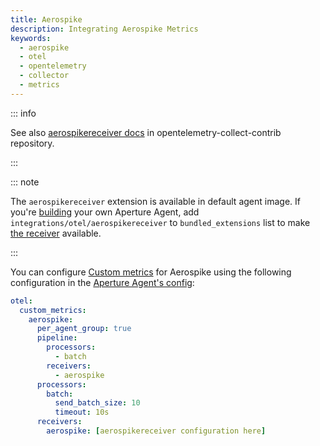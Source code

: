 ```yaml
---
title: Aerospike
description: Integrating Aerospike Metrics
keywords:
  - aerospike
  - otel
  - opentelemetry
  - collector
  - metrics
---
```


::: info

See also [aerospikereceiver docs][receiver] in opentelemetry-collect-contrib repository.

:::

::: note

The `aerospikereceiver` extension is available in default agent image. If you're [building][build] your own Aperture Agent, add `integrations/otel/aerospikereceiver` to `bundled_extensions` list to make [the receiver][receiver] available.

:::

You can configure [Custom metrics][custom-metrics] for Aerospike using the
following configuration in the [Aperture Agent's config][agent-config]:

```yaml
otel:
  custom_metrics:
    aerospike:
      per_agent_group: true
      pipeline:
        processors:
          - batch
        receivers:
          - aerospike
      processors:
        batch:
          send_batch_size: 10
          timeout: 10s
      receivers:
        aerospike: [aerospikereceiver configuration here]
```

[build]: /reference/aperturectl/build/agent/agent.md
[receiver]:
  https://github.com/open-telemetry/opentelemetry-collector-contrib/tree/main/receiver/aerospikereceiver
[custom-metrics]: /reference/configuration/agent.md#custom-metrics-config
[agent-config]: /reference/configuration/agent.md#agent-o-t-e-l-config
